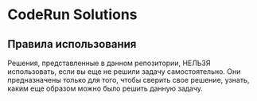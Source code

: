 # CodeRun Solutions

## Правила использования

Решения, представленные в данном репозитории, НЕЛЬЗЯ использовать, если вы еще
не решили задачу самостоятельно. Они предназначены только для того, чтобы
сверить свое решение, узнать, каким еще образом можно было решить данную задачу.
